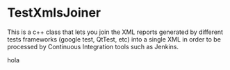 TestXmlsJoiner
==============

This is a c++ class that lets you join the XML reports generated by different tests frameworks (google test, QtTest, etc) into a single XML in order to be processed by Continuous Integration tools such as Jenkins. 

hola
